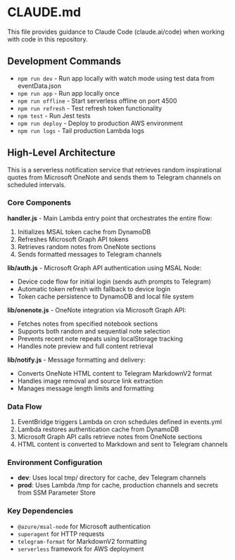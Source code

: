 # CLAUDE.md

This file provides guidance to Claude Code (claude.ai/code) when working with code in this repository.

## Development Commands

- `npm run dev` - Run app locally with watch mode using test data from eventData.json
- `npm run app` - Run app locally once
- `npm run offline` - Start serverless offline on port 4500
- `npm run refresh` - Test refresh token functionality
- `npm test` - Run Jest tests
- `npm run deploy` - Deploy to production AWS environment
- `npm run logs` - Tail production Lambda logs

## High-Level Architecture

This is a serverless notification service that retrieves random inspirational quotes from Microsoft OneNote and sends them to Telegram channels on scheduled intervals.

### Core Components

**handler.js** - Main Lambda entry point that orchestrates the entire flow:
1. Initializes MSAL token cache from DynamoDB
2. Refreshes Microsoft Graph API tokens
3. Retrieves random notes from OneNote sections
4. Sends formatted messages to Telegram channels

**lib/auth.js** - Microsoft Graph API authentication using MSAL Node:
- Device code flow for initial login (sends auth prompts to Telegram)
- Automatic token refresh with fallback to device login
- Token cache persistence to DynamoDB and local file system

**lib/onenote.js** - OneNote integration via Microsoft Graph API:
- Fetches notes from specified notebook sections
- Supports both random and sequential note selection
- Prevents recent note repeats using localStorage tracking
- Handles note preview and full content retrieval

**lib/notify.js** - Message formatting and delivery:
- Converts OneNote HTML content to Telegram MarkdownV2 format
- Handles image removal and source link extraction
- Manages message length limits and formatting

### Data Flow

1. EventBridge triggers Lambda on cron schedules defined in events.yml
2. Lambda restores authentication cache from DynamoDB
3. Microsoft Graph API calls retrieve notes from OneNote sections
4. HTML content is converted to Markdown and sent to Telegram channels

### Environment Configuration

- **dev**: Uses local tmp/ directory for cache, dev Telegram channels
- **prod**: Uses Lambda /tmp for cache, production channels and secrets from SSM Parameter Store

### Key Dependencies

- `@azure/msal-node` for Microsoft authentication
- `superagent` for HTTP requests
- `telegram-format` for MarkdownV2 formatting
- `serverless` framework for AWS deployment